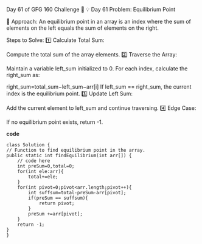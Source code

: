 Day 61 of GFG 160 Challenge 🚀
💡 Day 61 Problem: Equilibrium Point

🧠 Approach:
An equilibrium point in an array is an index where the sum of elements on the left equals the sum of elements on the right.

Steps to Solve:
1️⃣ Calculate Total Sum:

Compute the total sum of the array elements.
2️⃣ Traverse the Array:

Maintain a variable left_sum initialized to 0.
For each index, calculate the right_sum as:

right_sum=total_sum−left_sum−arr[i]
If left_sum == right_sum, the current index is the equilibrium point.
3️⃣ Update Left Sum:

Add the current element to left_sum and continue traversing.
4️⃣ Edge Case:

If no equilibrium point exists, return -1.


**code**

  
    class Solution {
    // Function to find equilibrium point in the array.
    public static int findEquilibrium(int arr[]) {
        // code here
        int preSum=0,total=0;
        for(int ele:arr){
            total+=ele;
        }
        for(int pivot=0;pivot<arr.length;pivot++){
            int suffsum=total-preSum-arr[pivot];
            if(preSum == suffsum){
                return pivot;
            }
            preSum +=arr[pivot];
        }
        return -1;
    }
    }
